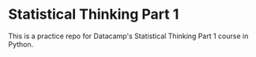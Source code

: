 # Statistical Thinking Part 1 

This is a practice repo for Datacamp's Statistical Thinking Part 1 course in Python.
